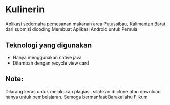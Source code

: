 # Kulinerin

Aplikasi sedernaha pemesanan makanan area Putussibau, Kalimantan Barat dari submisi dicoding Membuat Aplikasi Android untuk Pemula

## Teknologi yang digunakan

- Hanya menggunakan native java
- Ditambah dengan recycle view card

## Note:

Dilarang keras untuk melakukan plagiasi, silahkan di clone atau download hanya untuk pembelajaran.
Semoga bermanfaat
Barakallahu Fiikum
